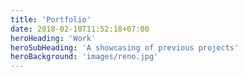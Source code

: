 ```yaml
---
title: 'Portfolio'
date: 2018-02-10T11:52:18+07:00
heroHeading: 'Work'
heroSubHeading: 'A showcasing of previous projects'
heroBackground: 'images/reno.jpg'
---
```

